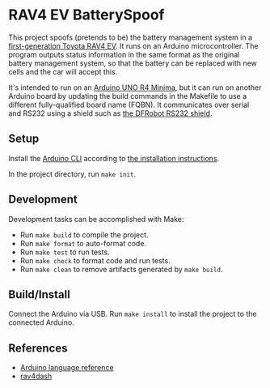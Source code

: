 # RAV4 EV BatterySpoof

This project spoofs (pretends to be) the battery management system in a
[first-generation Toyota RAV4 EV](https://en.wikipedia.org/wiki/Toyota_RAV4_EV#First_generation_(1997)).
It runs on an Arduino microcontroller.
The program outputs status information in the same format as the original
battery management system, so that the battery can be replaced with new cells
and the car will accept this.

It's intended to run on an
[Arduino UNO R4 Minima](https://docs.arduino.cc/hardware/uno-r4-minima/), but it
can run on another Arduino board by updating the build commands in the Makefile
to use a different fully-qualified board name (FQBN).
It communicates over serial and RS232 using a shield such as
[the DFRobot RS232 shield](https://www.dfrobot.com/product-1030.html).

## Setup

Install the [Arduino CLI](https://github.com/arduino/arduino-cli?tab=readme-ov-file)
according to [the installation instructions](https://arduino.github.io/arduino-cli/latest/installation/).

In the project directory, run `make init`.

## Development

Development tasks can be accomplished with Make:
- Run `make build` to compile the project.
- Run `make format` to auto-format code.
- Run `make test` to run tests.
- Run `make check` to format code and run tests.
- Run `make clean` to remove artifacts generated by `make build`.

## Build/Install

Connect the Arduino via USB.
Run `make install` to install the project to the connected Arduino.

## References

- [Arduino language reference](https://docs.arduino.cc/language-reference/)
- [rav4dash](https://github.com/jerkey/rav4dash)
